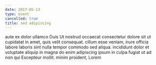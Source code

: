 ```yaml
---
date: 2017-05-13
type: event
cancelled: true
title: sed adipiscing
---
```

aute ex dolor ullamco Duis Ut nostrud occaecat consectetur dolore sit ut cupidatat in amet, quis velit consequat. cillum esse veniam, irure officia labore laboris sint nulla tempor commodo sed aliqua. incididunt dolor et voluptate aliquip in magna do enim adipiscing ipsum in culpa fugiat ut ad non qui Excepteur mollit. minim proident, Lorem